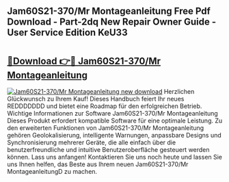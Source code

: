 ## Jam60S21-370/Mr Montageanleitung Free Pdf Download - Part-2dq New Repair Owner Guide - User Service Edition KeU33

# <h2><a href="http://df8rkg.blite.top/?on=Jam60S21-370%2fMr+Montageanleitung">🔗Download 👉🔴 Jam60S21-370/Mr Montageanleitung</a></h2>

[![Jam60S21-370/Mr Montageanleitung new download](https://i.imgur.com/lujVjoI.png)](http://df8rkg.blite.top/?on=Jam60S21-370%2fMr+Montageanleitung)
Herzlichen Glückwunsch zu Ihrem Kauf! Dieses Handbuch feiert Ihr neues REDDDDDDD und bietet eine Roadmap für den erfolgreichen Betrieb. Wichtige Informationen zur Software Jam60S21-370/Mr Montageanleitung Dieses Produkt erfordert kompatible Software für eine optimale Leistung. Zu den erweiterten Funktionen von Jam60S21-370/Mr Montageanleitung gehören Geolokalisierung, intelligente Warnungen, anpassbare Designs und Synchronisierung mehrerer Geräte, die alle einfach über die benutzerfreundliche und intuitive Benutzeroberfläche gesteuert werden können. Lass uns anfangen! Kontaktieren Sie uns noch heute und lassen Sie uns Ihnen helfen, das Beste aus Ihrem neuen Jam60S21-370/Mr MontageanleitungD zu machen.
